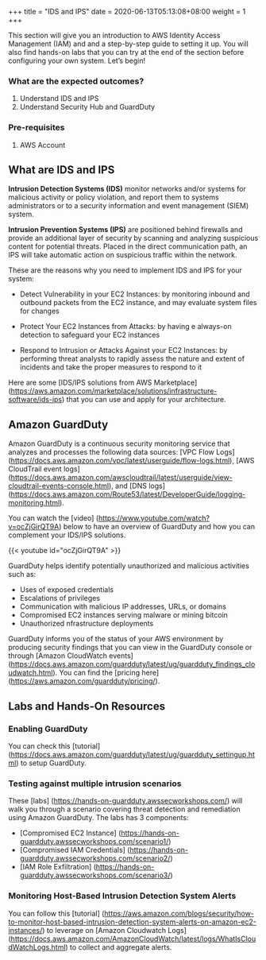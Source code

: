 +++
title = "IDS and IPS"
date =  2020-06-13T05:13:08+08:00
weight = 1
+++

This section will give you an introduction to AWS Identity Access Management (IAM) and and a step-by-step guide to setting it up. You will also find hands-on labs that you can try at the end of the section before configuring your own system. Let’s begin!

### What are the expected outcomes?

1. Understand IDS and IPS
2. Understand Security Hub and GuardDuty

### Pre-requisites

1. AWS Account

## What are IDS and IPS

**Intrusion Detection Systems (IDS)** monitor networks and/or systems for malicious activity or policy violation, and report them to systems administrators or to a security information and event management (SIEM) system. 

**Intrusion Prevention Systems (IPS)** are positioned
behind firewalls and provide an additional layer of security by scanning and analyzing suspicious content for potential threats. Placed in the direct communication path, an IPS will take automatic action on suspicious traffic within the network.

These are the reasons why you need to implement IDS and IPS for your system:

* Detect Vulnerability in your EC2 Instances: by monitoring inbound and outbound packets from the EC2 instance, and may evaluate system files for changes

* Protect Your EC2 Instances from Attacks: by having e always-on detection to safeguard your EC2 instances

* Respond to Intrusion or Attacks Against your EC2 Instances: by performing  threat analysts to rapidly assess the nature and extent of incidents and take the
proper measures to respond to it

Here are some [IDS/IPS solutions from AWS Marketplace] (https://aws.amazon.com/marketplace/solutions/infrastructure-software/ids-ips) that you can use and apply for your architecture.

## Amazon GuardDuty

Amazon GuardDuty is a continuous security monitoring service that analyzes and processes the following data sources: [VPC Flow Logs] (https://docs.aws.amazon.com/vpc/latest/userguide/flow-logs.html), [AWS CloudTrail event logs] (https://docs.aws.amazon.com/awscloudtrail/latest/userguide/view-cloudtrail-events-console.html), and [DNS logs] (https://docs.aws.amazon.com/Route53/latest/DeveloperGuide/logging-monitoring.html).

You can watch the [video] (https://www.youtube.com/watch?v=ocZjGirQT9A) below to have an overview of GuardDuty and how you can complement your IDS/IPS solutions.

{{< youtube id="ocZjGirQT9A" >}}

GuardDuty helps identify potentially unauthorized and malicious activities such as:

* Uses of exposed credentials
* Escalations of privileges
* Communication with malicious IP addresses, URLs, or domains
* Compromised EC2 instances serving malware or mining bitcoin
* Unauthorized nfrastructure deployments

GuardDuty informs you of the status of your AWS environment by producing security findings that you can view in the GuardDuty console or through [Amazon CloudWatch events] (https://docs.aws.amazon.com/guardduty/latest/ug/guardduty_findings_cloudwatch.html). You can find the [pricing here] (https://aws.amazon.com/guardduty/pricing/).

## Labs and Hands-On Resources

### Enabling GuardDuty

You can check this [tutorial] (https://docs.aws.amazon.com/guardduty/latest/ug/guardduty_settingup.html) to setup GuardDuty.

### Testing against multiple intrusion scenarios

These [labs] (https://hands-on-guardduty.awssecworkshops.com/) will walk you through a scenario covering threat detection and remediation using Amazon GuardDuty. The labs has 3 components:
* [Compromised EC2 Instance] (https://hands-on-guardduty.awssecworkshops.com/scenario1/)
* [Compromised IAM Credentials] (https://hands-on-guardduty.awssecworkshops.com/scenario2/)
* [IAM Role Exfiltration] (https://hands-on-guardduty.awssecworkshops.com/scenario3/)

### Monitoring Host-Based Intrusion Detection System Alerts

You can follow this [tutorial] (https://aws.amazon.com/blogs/security/how-to-monitor-host-based-intrusion-detection-system-alerts-on-amazon-ec2-instances/) to leverage on [Amazon Cloudwatch Logs] (https://docs.aws.amazon.com/AmazonCloudWatch/latest/logs/WhatIsCloudWatchLogs.html) to collect and aggregate alerts.